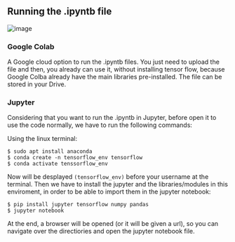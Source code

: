 ## Running the .ipyntb file
![image](https://user-images.githubusercontent.com/31048109/58753385-ba788e80-8494-11e9-99e0-0799820ae925.png)

### Google Colab
A Google cloud option to run the .ipyntb files. You just need to upload the file and then, you already can use it, without installing tensor flow, because Google Colba already have the main libraries pre-installed. The file can be stored in your Drive.

### Jupyter
Considering that you want to run the .ipyntb in Jupyter, before open it to use the code normally, we have to run the following commands:

Using the linux terminal:
```shell
$ sudo apt install anaconda
$ conda create -n tensorflow_env tensorflow
$ conda activate tenssorflow_env
```
Now will be desplayed `(tensorflow_env)` before your username at the terminal. Then we have to install the jupyter and the libraries/modules in this enviroment, in order to be able to import them in the jupyter notebook:

```shell
$ pip install jupyter tensorflow numpy pandas
$ jupyter notebook
```
At the end, a browser will be opened (or it will be given a url), so you can navigate over the directiories and open the jupyter notebook file.
